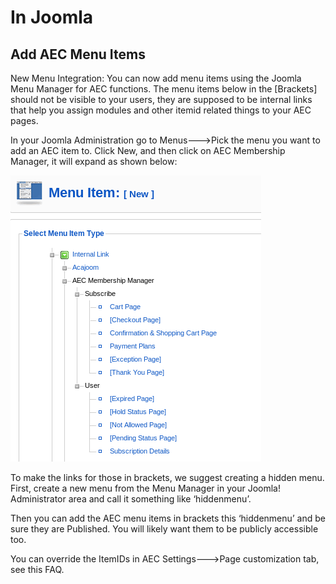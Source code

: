 # In **Joomla**

## Add AEC Menu Items

New Menu Integration: You can now add menu items using the Joomla Menu Manager for AEC functions. The menu items below in the [Brackets] should not be visible to your users, they are supposed to be internal links that help you assign modules and other itemid related things to your AEC pages.

In your Joomla Administration go to Menus--->Pick the menu you want to add an AEC item to. Click New, and then click on AEC Membership Manager, it will expand as shown below:

![Joomla Menu](../../img/joomla-menu.png)

To make the links for those in brackets, we suggest creating a hidden menu. First, create a new menu from the Menu Manager in your Joomla! Administrator area and call it something like ‘hiddenmenu’.

Then you can add the AEC menu items in brackets this ‘hiddenmenu’ and be sure they are Published. You will likely want them to be publicly accessible too.

You can override the ItemIDs in AEC Settings--->Page customization tab, see this FAQ.
